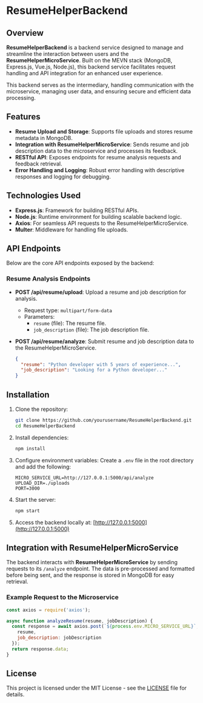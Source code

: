 
# ResumeHelperBackend

## Overview
**ResumeHelperBackend** is a backend service designed to manage and streamline the interaction between users and the **ResumeHelperMicroService**. Built on the MEVN stack (MongoDB, Express.js, Vue.js, Node.js), this backend service facilitates request handling and API integration for an enhanced user experience. 

This backend serves as the intermediary, handling communication with the microservice, managing user data, and ensuring secure and efficient data processing.

## Features
- **Resume Upload and Storage**: Supports file uploads and stores resume metadata in MongoDB.
- **Integration with ResumeHelperMicroService**: Sends resume and job description data to the microservice and processes its feedback.
- **RESTful API**: Exposes endpoints for resume analysis requests and feedback retrieval.
- **Error Handling and Logging**: Robust error handling with descriptive responses and logging for debugging.

## Technologies Used
- **Express.js**: Framework for building RESTful APIs.
- **Node.js**: Runtime environment for building scalable backend logic.
- **Axios**: For seamless API requests to the ResumeHelperMicroService.
- **Multer**: Middleware for handling file uploads.

## API Endpoints
Below are the core API endpoints exposed by the backend:

### Resume Analysis Endpoints
- **POST /api/resume/upload**: Upload a resume and job description for analysis.
  - Request type: `multipart/form-data`
  - Parameters:
    - `resume` (file): The resume file.
    - `job_description` (file): The job description file.

- **POST /api/resume/analyze**: Submit resume and job description data to the ResumeHelperMicroService.
  ```json
  {
    "resume": "Python developer with 5 years of experience...",
    "job_description": "Looking for a Python developer..."
  }
  ```


## Installation
1. Clone the repository:
    ```bash
    git clone https://github.com/yourusername/ResumeHelperBackend.git
    cd ResumeHelperBackend
    ```
2. Install dependencies:
    ```bash
    npm install
    ```
3. Configure environment variables:
    Create a `.env` file in the root directory and add the following:
    ```env
    MICRO_SERVICE_URL=http://127.0.0.1:5000/api/analyze
    UPLOAD_DIR=./uploads
    PORT=3000
    ```
4. Start the server:
    ```bash
    npm start
    ```
5. Access the backend locally at: [http://127.0.0.1:5000](http://127.0.0.1:5000)

## Integration with ResumeHelperMicroService
The backend interacts with **ResumeHelperMicroService** by sending requests to its `/analyze` endpoint. The data is pre-processed and formatted before being sent, and the response is stored in MongoDB for easy retrieval.

### Example Request to the Microservice
```javascript
const axios = require('axios');

async function analyzeResume(resume, jobDescription) {
  const response = await axios.post(`${process.env.MICRO_SERVICE_URL}`, {
    resume,
    job_description: jobDescription
  });
  return response.data;
}
```

## License
This project is licensed under the MIT License - see the [LICENSE](LICENSE) file for details.

